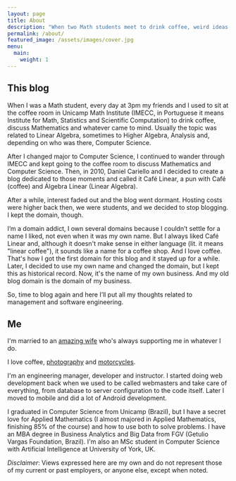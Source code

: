 ```yaml
---
layout: page
title: About
description: "When two Math students meet to drink coffee, weird ideas come"
permalink: /about/
featured_image: /assets/images/cover.jpg
menu:
  main:
    weight: 1
---
```


## This blog

When I was a Math student, every day at 3pm my friends and I used to sit at the
coffee room in Unicamp Math Institute (IMECC, in Portuguese it means Institute
for Math, Statistics and Scientific Computation) to drink coffee, discuss
Mathematics and whatever came to mind. Usually the topic was related to Linear
Algebra, sometimes to Higher Algebra, Analysis and, depending on who was there,
Computer Science.

After I changed major to Computer Science, I continued to wander through IMECC
and kept going to the coffee room to discuss Mathematics and Computer Science.
Then, in 2010, Daniel Cariello and I decided to create a blog dedicated to
those moments and called it Café Linear, a pun with Café (coffee) and Álgebra
Linear (Linear Algebra).

After a while, interest faded out and the blog went dormant. Hosting costs were
higher back then, we were students, and we decided to stop blogging. I kept the
domain, though.

I’m a domain addict, I own several domains because I couldn’t settle for a name
I liked, not even when it was my own name. But I always liked Café Linear and,
although it doesn't make sense in either language (lit. it means "linear
coffee"), it sounds like a name for a coffee shop. And I love coffee. That's how
I got the first domain for this blog and it stayed up for a while. Later, I decided
to use my own name and changed the domain, but I kept this as historical record.
Now, it's the name of my own business. And my old blog domain is the domain of
my business.

So, time to blog again and here I’ll put all my thoughts related to management
and software engineering.

## Me

I'm married to an [amazing wife](https://twitter.com/letochie) who's always
supporting me in whatever I do.

I love coffee, [photography](https://www.flickr.com/photos/douglasdrumz) and
[motorcycles](https://www.instagram.com/dkmichi).

I'm an engineering manager, developer and instructor. I started doing web
development back when we used to be called webmasters and take care of
everything, from database to server configuration to the code itself. Later
I moved to mobile and did a lot of Android development.

I graduated in Computer Science from Unicamp (Brazil), but I have a secret love
for Applied Mathematics (I almost majored in Applied Mathematics, finishing 85%
of the course) and how to use both to solve problems. I have an MBA degree in
Business Analytics and Big Data from FGV (Getulio Vargas Foundation, Brazil).
I'm also an MSc student in Computer Science with Artificial Intelligence at
University of York, UK.

_Disclaimer_: Views expressed here are my own and do not represent those of my
current or past employers, or anyone else, except when noted.

